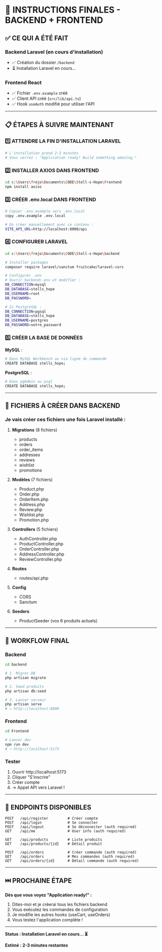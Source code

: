 # 🚀 INSTRUCTIONS FINALES - BACKEND + FRONTEND

## ✅ CE QUI A ÉTÉ FAIT

### Backend Laravel (en cours d'installation)
- ✅ Création du dossier `/backend`
- ⏳ Installation Laravel en cours...

### Frontend React
- ✅ Fichier `.env.example` créé
- ✅ Client API créé (`src/lib/api.ts`)
- ✅ Hook `useAuth` modifié pour utiliser l'API

---

## 📋 ÉTAPES À SUIVRE MAINTENANT

### 1️⃣ ATTENDRE LA FIN D'INSTALLATION LARAVEL
```bash
# L'installation prend 2-3 minutes
# Vous verrez : "Application ready! Build something amazing."
```

### 2️⃣ INSTALLER AXIOS DANS FRONTEND
```bash
cd c:\Users\frejo\Documents\CODE\Stell-s-Hope\Frontend
npm install axios
```

### 3️⃣ CRÉER .env.local DANS FRONTEND
```bash
# Copier .env.example vers .env.local
copy .env.example .env.local

# Ou créer manuellement avec ce contenu :
VITE_API_URL=http://localhost:8000/api
```

### 4️⃣ CONFIGURER LARAVEL

```bash
cd c:\Users\frejo\Documents\CODE\Stell-s-Hope\backend

# Installer packages
composer require laravel/sanctum fruitcake/laravel-cors

# Configurer .env
# Ouvrir backend/.env et modifier :
DB_CONNECTION=mysql
DB_DATABASE=stells_hope
DB_USERNAME=root
DB_PASSWORD=

# Si PostgreSQL :
DB_CONNECTION=pgsql
DB_DATABASE=stells_hope
DB_USERNAME=postgres
DB_PASSWORD=votre_password
```

### 5️⃣ CRÉER LA BASE DE DONNÉES

**MySQL** :
```bash
# Dans MySQL Workbench ou via ligne de commande
CREATE DATABASE stells_hope;
```

**PostgreSQL** :
```bash
# Dans pgAdmin ou psql
CREATE DATABASE stells_hope;
```

---

## 📂 FICHIERS À CRÉER DANS BACKEND

### Je vais créer ces fichiers une fois Laravel installé :

1. **Migrations** (8 fichiers)
   - products
   - orders
   - order_items
   - addresses
   - reviews
   - wishlist
   - promotions

2. **Modèles** (7 fichiers)
   - Product.php
   - Order.php
   - OrderItem.php
   - Address.php
   - Review.php
   - Wishlist.php
   - Promotion.php

3. **Controllers** (5 fichiers)
   - AuthController.php
   - ProductController.php
   - OrderController.php
   - AddressController.php
   - ReviewController.php

4. **Routes**
   - routes/api.php

5. **Config**
   - CORS
   - Sanctum

6. **Seeders**
   - ProductSeeder (vos 6 produits actuels)

---

## 🔄 WORKFLOW FINAL

### Backend
```bash
cd backend

# 1. Migrer DB
php artisan migrate

# 2. Seed produits
php artisan db:seed

# 3. Lancer serveur
php artisan serve
# → http://localhost:8000
```

### Frontend
```bash
cd Frontend

# Lancer dev
npm run dev
# → http://localhost:5173
```

### Tester
1. Ouvrir http://localhost:5173
2. Cliquer "S'inscrire"
3. Créer compte
4. → Appel API vers Laravel !

---

## 🎯 ENDPOINTS DISPONIBLES

```
POST   /api/register         # Créer compte
POST   /api/login            # Se connecter
POST   /api/logout           # Se déconnecter (auth required)
GET    /api/me               # User info (auth required)

GET    /api/products         # Liste produits
GET    /api/products/{id}    # Détail produit

POST   /api/orders           # Créer commande (auth required)
GET    /api/orders           # Mes commandes (auth required)
GET    /api/orders/{id}      # Détail commande (auth required)
```

---

## ⏭️ PROCHAINE ÉTAPE

**Dès que vous voyez "Application ready!" :**

1. Dites-moi et je créerai tous les fichiers backend
2. Vous exécutez les commandes de configuration
3. Je modifie les autres hooks (useCart, useOrders)
4. Vous testez l'application complète !

---

**Status : Installation Laravel en cours... ⏳**

**Estimé : 2-3 minutes restantes**
